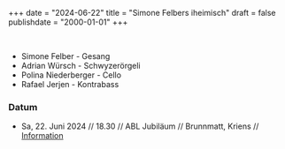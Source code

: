 +++
date = "2024-06-22"
title = "Simone Felbers iheimisch"
draft = false
publishdate = "2000-01-01"
+++

<br>

* Simone Felber - Gesang
* Adrian Würsch - Schwyzerörgeli
* Polina Niederberger - Cello
* Rafael Jerjen - Kontrabass

### Datum

* Sa, 22. Juni 2024 // 18.30 // ABL Jubiläum // Brunnmatt, Kriens // [Information](https://www.abl.ch/genossenschaft/agenda#collapse-e86f10dc-c035-4e24-9b85-f0778ae5dce1)
